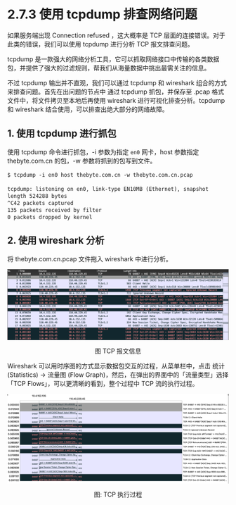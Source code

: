 # 2.7.3 使用 tcpdump 排查网络问题 

如果服务端出现 Connection refused ，这大概率是 TCP 层面的连接错误。对于此类的错误，我们可以使用 tcpdump 进行分析 TCP 报文排查问题。

tcpdump 是一款强大的网络分析工具，它可以抓取网络接口中传输的各类数据包，并提供了强大的过滤规则，帮我们从海量数据中挑出最需关注的信息。

不过 tcpdump 输出并不直观，我们可以通过 tcpdump 和 wireshark 组合的方式来排查问题。首先在出问题的节点中 通过 tcpdump 抓包，并保存至 .pcap 格式文件中，将文件拷贝至本地后再使用 wireshark 进行可视化排查分析。tcpdump 和 wireshark 结合使用，可以排查出绝大部分的网络故障。


## 1. 使用 tcpdump 进行抓包

使用 tcpdump 命令进行抓包，-i 参数为指定 `en0` 网卡，host 参数指定 thebyte.com.cn 的包，-w 参数将抓到的包写到文件。

```
$ tcpdump -i en0 host thebyte.com.cn -w thebyte.com.cn.pcap

tcpdump: listening on en0, link-type EN10MB (Ethernet), snapshot length 524288 bytes
^C42 packets captured
135 packets received by filter
0 packets dropped by kernel
```

## 2. 使用 wireshark 分析

将 thebyte.com.cn.pcap 文件拖入 wireshark 中进行分析。

<div  align="center">
	<img src="../assets/wireshark-1.png" width = "600"  align=center />
	<p>图 TCP 报文信息</p>
</div>

Wireshark 可以用时序图的方式显示数据包交互的过程，从菜单栏中，点击 统计 (Statistics) -> 流量图 (Flow Graph)，然后，在弹出的界面中的「流量类型」选择 「TCP Flows」，可以更清晰的看到，整个过程中 TCP 流的执行过程。

<div  align="center">
	<img src="../assets/wireshark-2.png" width = "600"  align=center />
	<p>图: TCP 执行过程</p>
</div>